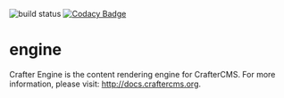 ![build status](https://travis-ci.org/craftercms/engine.svg?branch=develop)
[![Codacy Badge](https://app.codacy.com/project/badge/Grade/76701e4a10e346378b96961dbc405864)](https://www.codacy.com/gh/craftercms/engine/dashboard?utm_source=github.com&amp;utm_medium=referral&amp;utm_content=craftercms/engine&amp;utm_campaign=Badge_Grade)

engine
======

Crafter Engine is the content rendering engine for CrafterCMS. For more information, please visit: http://docs.craftercms.org.
